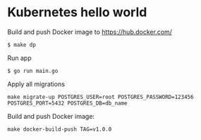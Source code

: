 # Kubernetes hello world

Build and push Docker image to https://hub.docker.com/
```shell
$ make dp
```

Run app
```shell
$ go run main.go
```

Apply all migrations
```shell
make migrate-up POSTGRES_USER=root POSTGRES_PASSWORD=123456 POSTGRES_PORT=5432 POSTGRES_DB=db_name
```

Build and push Docker image:
```shell
make docker-build-push TAG=v1.0.0
```